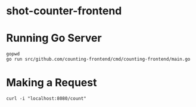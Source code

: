 # shot-counter-frontend

# Running Go Server
```
gopwd
go run src/github.com/counting-frontend/cmd/counting-frontend/main.go
```

# Making a Request
```
curl -i "localhost:8080/count"
```
